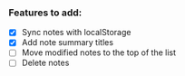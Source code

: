 <h3>Features to add:</h3>

- [x] Sync notes with localStorage
- [x] Add note summary titles
- [ ] Move modified notes to the top of the list
- [ ] Delete notes
